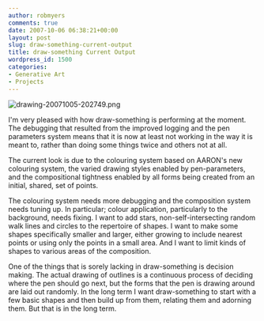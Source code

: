 ```yaml
---
author: robmyers
comments: true
date: 2007-10-06 06:38:21+00:00
layout: post
slug: draw-something-current-output
title: draw-something Current Output
wordpress_id: 1500
categories:
- Generative Art
- Projects
---
```


![drawing-20071005-202749.png](/wp-content/uploads/2007/10/drawing-20071005-202749.png)  
  
I'm very pleased with how draw-something is performing at the moment. The debugging that resulted from the improved logging and the pen parameters system means that it is now at least not working in the way it is meant to, rather than doing some things twice and others not at all.  
  
The current look is due to the colouring system based on AARON's new colouring system, the varied drawing styles enabled by pen-parameters, and the compositional tightness enabled by all forms being created from an initial, shared, set of points.  
  
The colouring system needs more debugging and the composition system needs tuning up. In particular; colour application, particularly to the background, needs fixing. I want to add stars, non-self-intersecting random walk lines and circles to the repertoire of shapes. I want to make some shapes specifically smaller and larger, either growing to include nearest points or using only the points in a small area. And I want to limit kinds of shapes to various areas of the composition.  
  
One of the things that is sorely lacking in draw-something is decision making. The actual drawing of outlines is a continuous process of deciding where the pen should go next, but the forms that the pen is drawing around are laid out randomly. In the long term I want draw-something to start with a few basic shapes and then build up from them, relating them and adorning them. But that is in the long term.  



